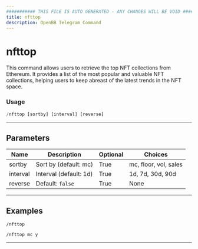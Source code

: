 ```yaml
---
########### THIS FILE IS AUTO GENERATED - ANY CHANGES WILL BE VOID ###########
title: nfttop
description: OpenBB Telegram Command
---
```


# nfttop

This command allows users to retrieve the top NFT collections from Ethereum. It provides a list of the most popular and valuable NFT collections, helping users to keep abreast of the latest trends in the NFT space.

### Usage

```python wordwrap
/nfttop [sortby] [interval] [reverse]
```

---

## Parameters

| Name | Description | Optional | Choices |
| ---- | ----------- | -------- | ------- |
| sortby | Sort by (default: mc) | True | mc, floor, vol, sales |
| interval | Interval (default: 1d) | True | 1d, 7d, 30d, 90d |
| reverse | Default: `false` | True | None |


---

## Examples

```
/nfttop
```

```
/nfttop mc y
```

---
